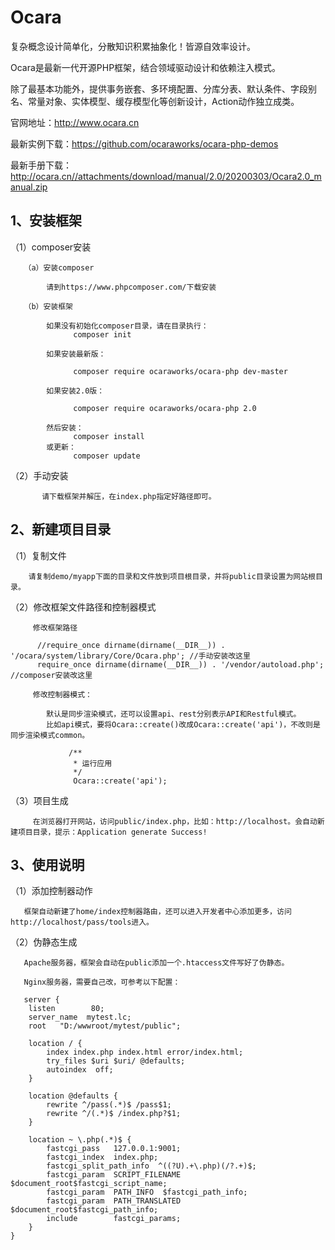 # Ocara


复杂概念设计简单化，分散知识积累抽象化！皆源自效率设计。

Ocara是最新一代开源PHP框架，结合领域驱动设计和依赖注入模式。

除了最基本功能外，提供事务嵌套、多环境配置、分库分表、默认条件、字段别名、常量对象、实体模型、缓存模型化等创新设计，Action动作独立成类。

官网地址：http://www.ocara.cn

最新实例下载：https://github.com/ocaraworks/ocara-php-demos

最新手册下载：http://ocara.cn//attachments/download/manual/2.0/20200303/Ocara2.0_manual.zip

## 1、安装框架

   （1）composer安装
   
       （a）安装composer
            
            请到https://www.phpcomposer.com/下载安装

       （b）安装框架
            
            如果没有初始化composer目录，请在目录执行：
                  composer init
           
            如果安装最新版：
    
                  composer require ocaraworks/ocara-php dev-master

            如果安装2.0版：
 
                  composer require ocaraworks/ocara-php 2.0
            
            然后安装：
                  composer install
            或更新：
                  composer update

   （2）手动安装
   
           请下载框架并解压，在index.php指定好路径即可。

    
## 2、新建项目目录

   （1）复制文件
       
        请复制demo/myapp下面的目录和文件放到项目根目录，并将public目录设置为网站根目录。

   （2）修改框架文件路径和控制器模式

         修改框架路径
          
          //require_once dirname(dirname(__DIR__)) . '/ocara/system/library/Core/Ocara.php'; //手动安装改这里
          require_once dirname(dirname(__DIR__)) . '/vendor/autoload.php'; //composer安装改这里
      
         修改控制器模式：
         
            默认是同步渲染模式，还可以设置api、rest分别表示API和Restful模式。
            比如api模式，要将Ocara::create()改成Ocara::create('api')，不改则是同步渲染模式common。
      
                 /**
                  * 运行应用
                  */
                  Ocara::create('api');


   （3）项目生成
      
         在浏览器打开网站，访问public/index.php，比如：http://localhost。会自动新建项目目录，提示：Application generate Success!

## 3、使用说明

   （1）添加控制器动作
   
       框架自动新建了home/index控制器路由，还可以进入开发者中心添加更多，访问http://localhost/pass/tools进入。

   （2）伪静态生成

       Apache服务器，框架会自动在public添加一个.htaccess文件写好了伪静态。

       Nginx服务器，需要自己改，可参考以下配置：
           
       server {
        listen        80;
        server_name  mytest.lc;
        root   "D:/wwwroot/mytest/public";
        
        location / {
            index index.php index.html error/index.html;
            try_files $uri $uri/ @defaults;
            autoindex  off;
        }
		
        location @defaults {
            rewrite ^/pass(.*)$ /pass$1;
            rewrite ^/(.*)$ /index.php?$1;
        }		

        location ~ \.php(.*)$ {
            fastcgi_pass   127.0.0.1:9001;
            fastcgi_index  index.php;
            fastcgi_split_path_info  ^((?U).+\.php)(/?.+)$;
            fastcgi_param  SCRIPT_FILENAME  $document_root$fastcgi_script_name;
            fastcgi_param  PATH_INFO  $fastcgi_path_info;
            fastcgi_param  PATH_TRANSLATED  $document_root$fastcgi_path_info;
            include        fastcgi_params;
        }
    }
